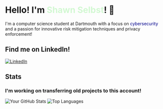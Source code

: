 # Hello! I'm <span style="color: #d2f8d2;">Shawn Selbst</span>! 👋

I'm a computer science student at Dartmouth with a focus on <span style="color: darkblue;">cybersecurity</span> and a passion for innovative risk mitigation techniques and privacy enforcement!





## Find me on LinkedIn!
[![LinkedIn](https://img.shields.io/badge/LinkedIn-blue?style=flat-square&logo=linkedin&logoColor=white)](https://www.linkedin.com/in/shawn-selbst-1a0216227)


## Stats 
### I'm working on transferring old projects to this account!
![Your GitHub Stats](https://github-readme-stats.vercel.app/api?username=shselbst&show_icons=true&theme=merko)
![Top Languages](https://github-readme-stats.vercel.app/api/top-langs/?username=shselbst&layout=compact&theme=merko)
